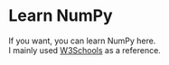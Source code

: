 # Learn NumPy

If you want, you can learn NumPy here.  
I mainly used [W3Schools](https://www.w3schools.com/python/numpy/) as a reference.
